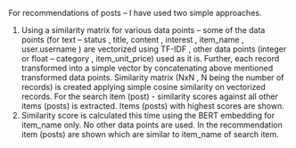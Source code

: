 For recommendations of posts – I have used two simple approaches.
1.	Using a similarity matrix for various data points – some of the data points (for text – status , title, content , interest , item_name , user.username ) are vectorized using TF-IDF , other data points (integer or float – category , item_unit_price) used as it is. Further, each record transformed into a simple vector by concatenating above mentioned transformed data points. Similarity matrix (NxN , N being the number of records) is created applying simple cosine similarity on vectorized records. For the search item (post) - similarity scores against all other items (posts) is extracted. Items (posts) with highest scores are shown.
2.	Similarity score is calculated this time using the BERT embedding for item_name only. No other data points are used. In the recommendation item (posts) are shown which are similar to item_name of search item.
